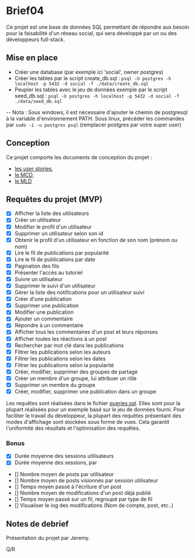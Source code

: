 # Brief04

Ce projet est une base de données SQL permettant de répondre aux besoin pour la faisabilité d'un réseau social, qui sera développé par un ou des développeurs full-stack.


## Mise en place 
- Créer une database (par exemple ici 'social', owner postgres)
- Créer les tables par le script create_db.sql : `psql -U postgres -h localhost -p 5432 -d social -f ./data/create_db.sql`
- Peupler les tables avec le jeu de données exemple par le script seed_db.sql : `psql -U postgres -h localhost -p 5432 -d social -f ./data/seed_db.sql`

-- Nota : Sous windows, il est nécessaire d'ajouter le chemin de postgresql à la variable d'environnement PATH. Sous linux, précéder les commandes par `sudo -i -u postgres psql` (remplacer postgres par votre super user)


## Conception

Ce projet comporte les documents de conception du projet :
- [les user stories](./ressources/userStories.md), 
- [le MCD](./ressources/MCD.md), 
- [le MLD](./ressources/mld.drawio)


## Requêtes du projet (MVP)

- [x] Afficher la liste des utilisateurs
- [x] Créer un utilisateur
- [x] Modifier le profil d'un utilisateur
- [x] Supprimer un utilisateur selon son id
- [x] Obtenir le profil d'un utilisateur en fonction de son nom (prénom ou nom)
- [x] Lire le fil de publications par popularité
- [x] Lire le fil de publications par date 
- [x] Pagination des fils
- [x] Présenter l'accès au tutoriel
- [x] Suivre un utilisateur
- [x] Supprimer le suivi d'un utilisateur
- [x] Gérer la liste des notifications pour un utilisateur suivi
- [x] Créer d'une publication
- [x] Supprimer une publication
- [x] Modifier une publication
- [x] Ajouter un commentaire
- [x] Répondre à un commentaire
- [x] Afficher tous les commentaires d'un post et leurs réponses
- [x] Afficher toutes les réactions à un post
- [x] Rechercher par mot clé  dans les publications
- [x] Filtrer les publications selon les auteurs
- [x] Filtrer les publications selon les dates
- [x] Filtrer les publications selon la popularité
- [x] Créer, modifier, supprimer des groupes de partage
- [x] Créer un membre d'un groupe, lui attribuer un rôle
- [x] Supprimer un membre du groupe
- [x] Créer, modifier, supprimer une publication dans un groupe

Les requêtes sont réalisées dans le fichier [queries.sql](./queries.sql). Elles sont pour la plupart réalisées pour un exemple basé sur le jeu de données fourni. 
Pour faciliter le travail du développeur, la plupart des requêtes présentant des modes d'affichage sont stockées sous forme de vues. Cela garantit l'uniformité des résultats et l'optimisation des requêtes.

### Bonus

- [x] Durée moyenne des sessions utilisateurs
- [x] Durée moyenne des sessions, par
- [] Nombre moyen de posts par utilisateur
- [] Nombre moyen de posts visionnés par session utilisateur
- [] Temps moyen passé à l'écriture d'un post
- [] Nombre moyen de modifications d'un post déjà publié
- [] Temps moyen passé sur un fil, regroupé par type de fil
- [] Visualiser le log des modifications (Nom de compte, post, etc..)

## Notes de debrief

Présentation du projet par Jeremy. 

Q/R
